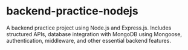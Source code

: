 # backend-practice-nodejs
A backend practice project using Node.js and Express.js. Includes structured APIs, database integration with MongoDB using Mongoose, authentication, middleware, and other essential backend features.
